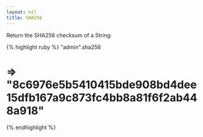 ```yaml
---
layout: nil
title: SHA256
---
```


Return the SHA256 checksum of a String:

{% highlight ruby %}
"admin".sha256
# => "8c6976e5b5410415bde908bd4dee15dfb167a9c873fc4bb8a81f6f2ab448a918"
{% endhighlight %}
